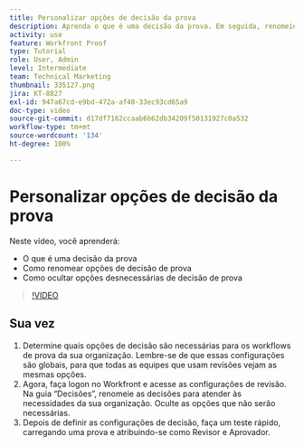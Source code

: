 ```yaml
---
title: Personalizar opções de decisão da prova
description: Aprenda o que é uma decisão da prova. Em seguida, renomeie as opções de decisão da prova e oculte as opções desnecessárias nas configurações do sistema de revisão.
activity: use
feature: Workfront Proof
type: Tutorial
role: User, Admin
level: Intermediate
team: Technical Marketing
thumbnail: 335127.png
jira: KT-8827
exl-id: 947a67cd-e9bd-472a-af40-33ec93cd65a9
doc-type: video
source-git-commit: d17df7162ccaab6b62db34209f50131927c0a532
workflow-type: tm+mt
source-wordcount: '134'
ht-degree: 100%

---
```


# Personalizar opções de decisão da prova

Neste vídeo, você aprenderá:

* O que é uma decisão da prova
* Como renomear opções de decisão de prova
* Como ocultar opções desnecessárias de decisão de prova

>[!VIDEO](https://video.tv.adobe.com/v/335127/?quality=12&learn=on&enablevpops)

## Sua vez

1. Determine quais opções de decisão são necessárias para os workflows de prova da sua organização. Lembre-se de que essas configurações são globais, para que todas as equipes que usam revisões vejam as mesmas opções.
1. Agora, faça logon no Workfront e acesse as configurações de revisão. Na guia “Decisões”, renomeie as decisões para atender às necessidades da sua organização. Oculte as opções que não serão necessárias.
1. Depois de definir as configurações de decisão, faça um teste rápido, carregando uma prova e atribuindo-se como Revisor e Aprovador.


<!--
Lean More URLs
-->
